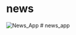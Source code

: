# news





![News_App](https://user-images.githubusercontent.com/84459939/189492649-395d91b7-41fc-4172-ad15-4354d744cadb.png)
#   n e w s _ a p p  
 